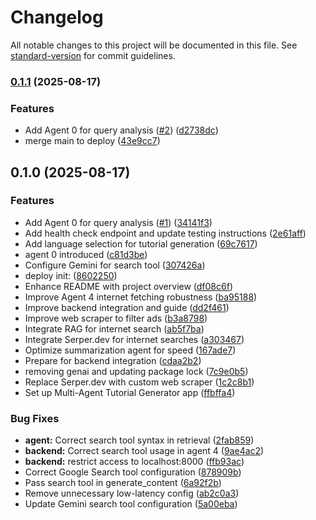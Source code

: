 # Changelog

All notable changes to this project will be documented in this file. See [standard-version](https://github.com/conventional-changelog/standard-version) for commit guidelines.

### [0.1.1](https://github.com/hdfiresky/Problembuddy-deploy/compare/v0.1.0...v0.1.1) (2025-08-17)


### Features

* Add Agent 0 for query analysis  ([#2](https://github.com/hdfiresky/Problembuddy-deploy/issues/2)) ([d2738dc](https://github.com/hdfiresky/Problembuddy-deploy/commit/d2738dcc6b1ba1520f6eb6f4559fc8f8b6c90c76))
* merge main to deploy ([43e9cc7](https://github.com/hdfiresky/Problembuddy-deploy/commit/43e9cc71192198ff8c7b7d725276dfaaaa0dbf85))

## 0.1.0 (2025-08-17)


### Features

* Add Agent 0 for query analysis ([#1](https://github.com/hdfiresky/Problembuddy-deploy/issues/1)) ([34141f3](https://github.com/hdfiresky/Problembuddy-deploy/commit/34141f3e7abe4aced764550f8768f980959bcf91))
* Add health check endpoint and update testing instructions ([2e61aff](https://github.com/hdfiresky/Problembuddy-deploy/commit/2e61aff0117d5b9e5fe2a48a79db7caabb2b4aac))
* Add language selection for tutorial generation ([69c7617](https://github.com/hdfiresky/Problembuddy-deploy/commit/69c7617e0f8326228991f33d6c58363afceee686))
* agent 0 introduced ([c81d3be](https://github.com/hdfiresky/Problembuddy-deploy/commit/c81d3be4442384a646c368a71ae64ff8e8a53aec))
* Configure Gemini for search tool ([307426a](https://github.com/hdfiresky/Problembuddy-deploy/commit/307426a14c49c13d22ff0d429999ede5f73f0df9))
* deploy init: ([8602250](https://github.com/hdfiresky/Problembuddy-deploy/commit/8602250e6d9cbac8cb40d2ffe994f225caf8bbec))
* Enhance README with project overview ([df08c6f](https://github.com/hdfiresky/Problembuddy-deploy/commit/df08c6f82c72e027fe9085890d799494d0ff1061))
* Improve Agent 4 internet fetching robustness ([ba95188](https://github.com/hdfiresky/Problembuddy-deploy/commit/ba951888d5d98583faaa0ebf95a3945132276fab))
* Improve backend integration and guide ([dd2f461](https://github.com/hdfiresky/Problembuddy-deploy/commit/dd2f4615a0cb69148533620e52e7a496037588d2))
* Improve web scraper to filter ads ([b3a8798](https://github.com/hdfiresky/Problembuddy-deploy/commit/b3a8798b116b6498199af0841f6108a9c426b2fa))
* Integrate RAG for internet search ([ab5f7ba](https://github.com/hdfiresky/Problembuddy-deploy/commit/ab5f7bae305c1a701e5f03ae999ec7ee10d47c0e))
* Integrate Serper.dev for internet searches ([a303467](https://github.com/hdfiresky/Problembuddy-deploy/commit/a303467cd9dc765e9d4ddcae634b95426ea474d2))
* Optimize summarization agent for speed ([167ade7](https://github.com/hdfiresky/Problembuddy-deploy/commit/167ade7ec7a9efa585e77f8dc9b47249d2bc7fd7))
* Prepare for backend integration ([cdaa2b2](https://github.com/hdfiresky/Problembuddy-deploy/commit/cdaa2b207cc19850e1693b23ae94bc4095c61a45))
* removing genai and updating package lock ([7c9e0b5](https://github.com/hdfiresky/Problembuddy-deploy/commit/7c9e0b5b98fb99247baf59b36019dab59c9e8149))
* Replace Serper.dev with custom web scraper ([1c2c8b1](https://github.com/hdfiresky/Problembuddy-deploy/commit/1c2c8b1b32b35691b23c9795fa891b871c6568c1))
* Set up Multi-Agent Tutorial Generator app ([ffbffa4](https://github.com/hdfiresky/Problembuddy-deploy/commit/ffbffa415f8e620b592e805c47e4e722f9a8d56a))


### Bug Fixes

* **agent:** Correct search tool syntax in retrieval ([2fab859](https://github.com/hdfiresky/Problembuddy-deploy/commit/2fab859a642f7f83080cea655e0668b867995597))
* **backend:** Correct search tool usage in agent 4 ([9ae4ac2](https://github.com/hdfiresky/Problembuddy-deploy/commit/9ae4ac2e1f4c88ccd944f76306be71accac659ed))
* **backend:** restrict access to localhost:8000 ([ffb93ac](https://github.com/hdfiresky/Problembuddy-deploy/commit/ffb93ac3debf6e6291aa0ecd85c062d6813b0416))
* Correct Google Search tool configuration ([878909b](https://github.com/hdfiresky/Problembuddy-deploy/commit/878909b423e175f69118beaa106a1e3169436d0d))
* Pass search tool in generate_content ([6a92f2b](https://github.com/hdfiresky/Problembuddy-deploy/commit/6a92f2be3517337e07539a7cb86bde2be51bb2f5))
* Remove unnecessary low-latency config ([ab2c0a3](https://github.com/hdfiresky/Problembuddy-deploy/commit/ab2c0a34a076651dc66e0cb3804280cc73662c33))
* Update Gemini search tool configuration ([5a00eba](https://github.com/hdfiresky/Problembuddy-deploy/commit/5a00eba896f4d50d393127377b94f6a2ad485439))
